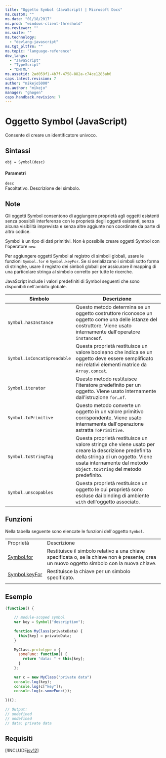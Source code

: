 ```yaml
---
title: "Oggetto Symbol (JavaScript) | Microsoft Docs"
ms.custom: ""
ms.date: "01/18/2017"
ms.prod: "windows-client-threshold"
ms.reviewer: ""
ms.suite: ""
ms.technology: 
  - "devlang-javascript"
ms.tgt_pltfrm: ""
ms.topic: "language-reference"
dev_langs: 
  - "JavaScript"
  - "TypeScript"
  - "DHTML"
ms.assetid: 2ad059f1-4b7f-4758-882a-c74ce1283ab0
caps.latest.revision: 7
author: "mikejo5000"
ms.author: "mikejo"
manager: "ghogen"
caps.handback.revision: 7
---
```

# Oggetto Symbol (JavaScript)
Consente di creare un identificatore univoco.  
  
## Sintassi  
  
```  
obj = Symbol(desc)  
```  
  
#### Parametri  
 `desc`  
 Facoltativo.  Descrizione del simbolo.  
  
## Note  
 Gli oggetti Symbol consentono di aggiungere proprietà agli oggetti esistenti senza possibili interferenze con le proprietà degli oggetti esistenti, senza alcuna visibilità imprevista e senza altre aggiunte non coordinate da parte di altro codice.  
  
 Symbol è un tipo di dati primitivi.  Non è possibile creare oggetti Symbol con l'operatore `new`.  
  
 Per aggiungere oggetti Symbol al registro di simboli globali, usare le funzioni `Symbol.for` e `Symbol.keyFor`.  Se si serializzano i simboli sotto forma di stringhe, usare il registro dei simboli globali per assicurare il mapping di una particolare stringa al simbolo corretto per tutte le ricerche.  
  
 JavaScript include i valori predefiniti di Symbol seguenti che sono disponibili nell'ambito globale.  
  
|Simbolo|Descrizione|  
|-------------|-----------------|  
|`Symbol.hasInstance`|Questo metodo determina se un oggetto costruttore riconosce un oggetto come una delle istanze del costruttore.  Viene usato internamente dall'operatore `instanceof`.|  
|`Symbol.isConcatSpreadable`|Questa proprietà restituisce un valore booleano che indica se un oggetto deve essere semplificato nei relativi elementi matrice da `Array.concat`.|  
|`Symbol.iterator`|Questo metodo restituisce l'iteratore predefinito per un oggetto.  Viene usato internamente dall'istruzione `for…of`.|  
|`Symbol.toPrimitive`|Questo metodo converte un oggetto in un valore primitivo corrispondente.  Viene usato internamente dall'operazione astratta `ToPrimitive`.|  
|`Symbol.toStringTag`|Questa proprietà restituisce un valore stringa che viene usato per creare la descrizione predefinita della stringa di un oggetto.  Viene usata internamente dal metodo `Object.toString` del metodo predefinito.|  
|`Symbol.unscopables`|Questa proprietà restituisce un oggetto le cui proprietà sono escluse dai binding di ambiente `with` dell'oggetto associato.|  
  
## Funzioni  
 Nella tabella seguente sono elencate le funzioni dell'oggetto `Symbol`.  
  
|||  
|-|-|  
|Proprietà|Descrizione|  
|[Symbol.for](../../javascript/reference/symbol-for-function-javascript.md)|Restituisce il simbolo relativo a una chiave specificata o, se la chiave non è presente, crea un nuovo oggetto simbolo con la nuova chiave.|  
|[Symbol.keyFor](../../javascript/reference/symbol-keyfor-function-javascript.md)|Restituisce la chiave per un simbolo specificato.|  
|||  
  
## Esempio  
  
```javascript  
(function() {  
  
    // module-scoped symbol  
    var key = Symbol("description");  
  
    function MyClass(privateData) {  
      this[key] = privateData;  
    }  
  
    MyClass.prototype = {  
      someFunc: function() {  
        return "data: " + this[key];  
      }  
    };  
  
    var c = new MyClass("private data")  
    console.log(key);  
    console.log(c["key"]);  
    console.log(c.someFunc());  
  
})();  
  
// Output:  
// undefined  
// undefined  
// data: private data  
```  
  
## Requisiti  
 [!INCLUDE[jsv12](../../javascript/reference/includes/jsv12-md.md)]